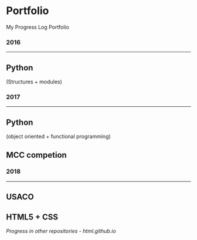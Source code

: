 # Portfolio
My Progress Log Portfolio  
  
### 2016
---

## Python  
(Structures + modules)  
  
### 2017
---

## Python  
(object oriented + functional programming)  

## MCC competion  

### 2018
---

## USACO  

## HTML5 + CSS
_Progress in other repositories - html.github.io_  
